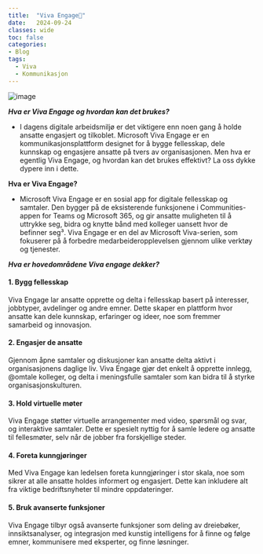 ```yaml
---
title:  "Viva Engage🪪"
date:   2024-09-24
classes: wide
toc: false
categories: 
- Blog
tags:
  - Viva
  - Kommunikasjon
---
```


![image](https://github.com/user-attachments/assets/5b7dc19e-602c-4e2a-aab3-9b38e57c034a)


***Hva er Viva Engage og hvordan kan det brukes?***
* I dagens digitale arbeidsmiljø er det viktigere enn noen gang å holde ansatte engasjert og tilkoblet. Microsoft Viva Engage er en kommunikasjonsplattform designet for å bygge fellesskap, dele kunnskap og engasjere ansatte på tvers av organisasjonen. Men hva er egentlig Viva Engage, og hvordan kan det brukes effektivt? La oss dykke dypere inn i dette.

**Hva er Viva Engage?**
* Microsoft Viva Engage er en sosial app for digitale fellesskap og samtaler. Den bygger på de eksisterende funksjonene i Communities-appen for Teams og Microsoft 365, og gir ansatte muligheten til å uttrykke seg, bidra og knytte bånd med kolleger uansett hvor de befinner seg³. Viva Engage er en del av Microsoft Viva-serien, som fokuserer på å forbedre medarbeideropplevelsen gjennom ulike verktøy og tjenester.

***Hva er hovedområdene Viva engage dekker?***

#### 1. Bygg fellesskap
Viva Engage lar ansatte opprette og delta i fellesskap basert på interesser, jobbtyper, avdelinger og andre emner. Dette skaper en plattform hvor ansatte kan dele kunnskap, erfaringer og ideer, noe som fremmer samarbeid og innovasjon.

#### 2. **Engasjer de ansatte**
Gjennom åpne samtaler og diskusjoner kan ansatte delta aktivt i organisasjonens daglige liv. Viva Engage gjør det enkelt å opprette innlegg, @omtale kolleger, og delta i meningsfulle samtaler som kan bidra til å styrke organisasjonskulturen.

#### 3. **Hold virtuelle møter**
Viva Engage støtter virtuelle arrangementer med video, spørsmål og svar, og interaktive samtaler. Dette er spesielt nyttig for å samle ledere og ansatte til fellesmøter, selv når de jobber fra forskjellige steder.

#### 4. **Foreta kunngjøringer**
Med Viva Engage kan ledelsen foreta kunngjøringer i stor skala, noe som sikrer at alle ansatte holdes informert og engasjert. Dette kan inkludere alt fra viktige bedriftsnyheter til mindre oppdateringer.

#### 5. **Bruk avanserte funksjoner**
Viva Engage tilbyr også avanserte funksjoner som deling av dreiebøker, innsiktsanalyser, og integrasjon med kunstig intelligens for å finne og følge emner, kommunisere med eksperter, og finne løsninger.

